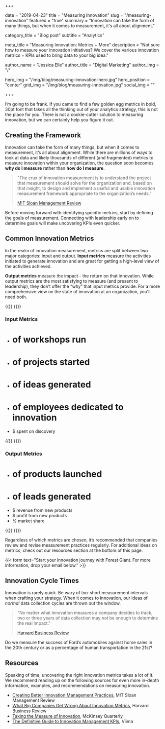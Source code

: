 +++

date = "2019-04-23"
title = "Measuring Innovation"
slug = "/measuring-innovation"
featured = "true"
summary = "Innovation can take the form of many things, but when it comes to measurement, it's all about alignment."

category_title = "Blog post"
subtitle = "Analytics"

meta_title = "Measuring Innovation: Metrics + More"
description = "Not sure how to measure your innovation initiatives? We cover the various innovation metrics + KPIs used to bring data to your big idea."

author_name = "Jessica Elle"
author_title = "Digital Marketing"
author_img = "/"

hero_img = "/img/blog/measuring-innovation-hero.jpg"
hero_position = "center"
grid_img = "/img/blog/measuring-innovation.jpg"
social_img = ""

+++

I’m going to be frank. If you came to find a few golden egg metrics in bold, 30pt font that takes all the thinking out of your analytics strategy, this is not the place for you. There is not a cookie-cutter solution to measuring innovation, but we can certainly help you figure it out. 

## Creating the Framework
Innovation can take the form of many things, but when it comes to measurement, it’s all about alignment. While there are millions of ways to look at data and likely thousands of different (and fragmented) metrics to measure innovation within your organization, the question soon becomes **why do I measure** rather than **how do I measure**. 

> "The crux of innovation measurement is to understand the project that measurement should solve for the organization and, based on that insight, to design and implement a useful and usable innovation measurement framework appropriate to the organization’s needs."
>
>[MIT Sloan Management Review](https://sloanreview.mit.edu/article/creating-better-innovation-measurement-practices/)

Before moving forward with identifying specific metrics, start by defining the goals of measurement. Connecting with leadership early on to determine goals will make uncovering KPIs even quicker. 

## Common Innovation Metrics

In the realm of innovation measurement, metrics are split between two major categories: input and output. **Input metrics** measure the activities initiated to generate innovation and are great for getting a high-level view of the activities achieved. 

**Output metrics** measure the impact - the return on that innovation. While output metrics are the most satisfying to measure (and present to leadership), they don’t offer the “why” that input metrics provide. For a more comprehensive view on the state of innovation at an organization, you'll need both.

{{<flex>}}
{{<column>}}


### Input Metrics

- # of workshops run
- # of projects started
- # of ideas generated
- # of employees dedicated to innovation
- $ spent on discovery

{{</column>}}
{{<column>}}

### Output Metrics

- # of products launched
- # of leads generated
- $ revenue from new products
- $ profit from new products
- % market share

{{</column>}}
{{</flex>}}

Regardless of which metrics are chosen, it’s recommended that companies review and revise measurement practices regularly. For additional ideas on metrics, check out our resources section at the bottom of this page.

{{< form text="Start your innovation journey with Forest Giant. For more information, drop your email below." >}}

## Innovation Cycle Times

Innovation is rarely quick. Be wary of too-short measurement intervals when crafting your strategy. When it comes to innovation, our ideas of *normal* data collection cycles are thrown out the window.

> "No matter what innovation measures a company decides to track, two or three years of data collection may not be enough to determine the real impact." 
>
> [Harvard Business Review](https://hbr.org/2015/05/what-big-companies-get-wrong-about-innovation-metrics)

Do we measure the success of Ford’s automobiles against horse sales in the 20th century or as a percentage of human transportation in the 21st?

## Resources
Speaking of time, uncovering the right innovation metrics takes a lot of it. We recommend reading up on the following sources for even more in-depth information, examples, and recommendations on measuring innovation. 

- [Creating Better Innovation Management Practices](https://sloanreview.mit.edu/article/creating-better-innovation-measurement-practices/), MIT Sloan Management Review
- [What Big Companies Get Wrong About Innovation Metrics](https://hbr.org/2015/05/what-big-companies-get-wrong-about-innovation-metrics), Harvard Business Review
- [Taking the Measure of Innovation](https://www.mckinsey.com/business-functions/strategy-and-corporate-finance/our-insights/taking-the-measure-of-innovation), McKinsey Quarterly
- [The Definitive Guide to Innovation Management KPIs](https://www.viima.com/blog/how-to-measure-innovation-kpis), Viima










